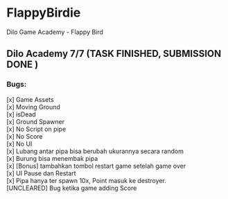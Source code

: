 # FlappyBirdie
Dilo Game Academy - Flappy Bird

## Dilo Academy 7/7 (TASK FINISHED, SUBMISSION DONE ) 

### Bugs: ###
[x] Game Assets  
[x] Moving Ground  
[x] isDead  
[x] Ground Spawner  
[x] No Script on pipe  
[x] No Score  
[x] No UI  
[x] Lubang antar pipa bisa berubah ukurannya secara random  
[x] Burung bisa menembak pipa  
[x] [Bonus] tambahkan tombol restart game setelah game over  
[x] UI Pause dan Restart  
[x] Pipa hanya ter spawn 10x, Point masuk ke destroyer.  
[UNCLEARED] Bug ketika game adding Score  